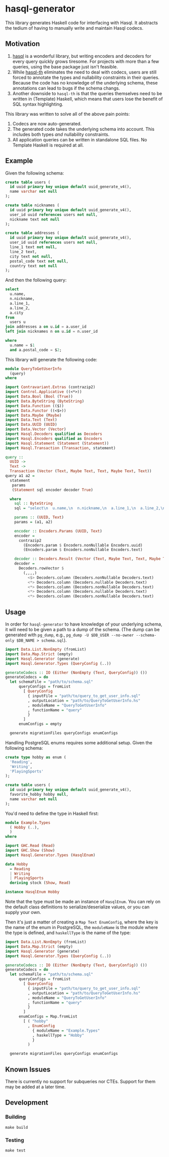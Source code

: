 # hasql-generator

This library generates Haskell code for interfacing with Hasql. It abstracts
the tedium of having to manually write and maintain Hasql codecs.

## Motivation

1. [hasql](https://hackage.haskell.org/package/hasql) is a wonderful library,
   but writing encoders and decoders for every query quickly grows tiresome.
   For projects with more than a few queries, using the base package just isn't
   feasible.
2. While [hasql-th](https://hackage.haskell.org/package/hasql-th) eliminates
   the need to deal with codecs, users are still forced to annotate the types
   and nullability constraints in their queries. Because the code has no
   knowledge of the underlying schema, these annotations can lead to bugs if
   the schema changs.
3. Another downside to `hasql-th` is that the queries themselves need to be
   written in (Template) Haskell, which means that users lose the benefit of
   SQL syntax highlighting.

This library was written to solve all of the above pain points:

1. Codecs are now auto-generated.
2. The generated code takes the underlying schema into account. This includes
   both types _and_ nullability constraints.
3. All application queries can be written in standalone SQL files. No Template
   Haskell is required at all.

## Example

Given the following schema:

```sql
create table users (
  id uuid primary key unique default uuid_generate_v4(),
  name varchar not null
);

create table nicknames (
  id uuid primary key unique default uuid_generate_v4(),
  user_id uuid references users not null,
  nickname text not null
);

create table addresses (
  id uuid primary key unique default uuid_generate_v4(),
  user_id uuid references users not null,
  line_1 text not null,
  line_2 text,
  city text not null,
  postal_code text not null,
  country text not null
);
```

And then the following query:

```sql
select
  u.name,
  n.nickname,
  a.line_1,
  a.line_2,
  a.city
from
  users u
join addresses a on u.id = a.user_id
left join nicknames n on u.id = n.user_id

where
  u.name = $1
  and a.postal_code = $2;
```

This library will generate the following code:

```hs
module QueryToGetUserInfo
  (query)
where

import Contravariant.Extras (contrazip2)
import Control.Applicative ((<*>))
import Data.Bool (Bool (True))
import Data.ByteString (ByteString)
import Data.Function (($))
import Data.Functor ((<$>))
import Data.Maybe (Maybe)
import Data.Text (Text)
import Data.UUID (UUID)
import Data.Vector (Vector)
import Hasql.Decoders qualified as Decoders
import Hasql.Encoders qualified as Encoders
import Hasql.Statement (Statement (Statement))
import Hasql.Transaction (Transaction, statement)

query ::
  UUID ->
  Text ->
  Transaction (Vector (Text, Maybe Text, Text, Maybe Text, Text))
query a1 a2 =
  statement
   params
   (Statement sql encoder decoder True)

  where
    sql :: ByteString
    sql = "select\n  u.name,\n  n.nickname,\n  a.line_1,\n  a.line_2,\n  a.city\nfrom\n  users u\njoin addresses a on u.id = a.user_id\nleft join nicknames n on u.id = n.user_id\n\nwhere\n  u.name = $1\n  and a.postal_code = $2;\n"

    params :: (UUID, Text)
    params = (a1, a2)

    encoder :: Encoders.Params (UUID, Text)
    encoder =
      contrazip2
        (Encoders.param $ Encoders.nonNullable Encoders.uuid)
        (Encoders.param $ Encoders.nonNullable Encoders.text)

    decoder :: Decoders.Result (Vector (Text, Maybe Text, Text, Maybe Text, Text))
    decoder =
      Decoders.rowVector $
        (,,,,)
          <$> Decoders.column (Decoders.nonNullable Decoders.text)
          <*> Decoders.column (Decoders.nullable Decoders.text)
          <*> Decoders.column (Decoders.nonNullable Decoders.text)
          <*> Decoders.column (Decoders.nullable Decoders.text)
          <*> Decoders.column (Decoders.nonNullable Decoders.text)
```

## Usage

In order for `hasql-generator` to have knowledge of your underlying schema, it
will need to be given a path to a dump of the schema. (The dump can be
generated with `pg_dump`, e.g.,
`pg_dump -U $DB_USER --no-owner --schema-only $DB_NAME > schema.sql`).

```hs
import Data.List.NonEmpty (fromList)
import Data.Map.Strict (empty)
import Hasql.Generator (generate)
import Hasql.Generator.Types (QueryConfig (..))

generateCodecs :: IO (Either (NonEmpty (Text, QueryConfig)) ())
generateCodecs = do
  let schemaFile = "path/to/schema.sql"
      queryConfigs = fromList
        [ QueryConfig
          { inputFile = "path/to/query_to_get_user_info.sql"
          , outputLocation = "path/to/QueryToGetUserInfo.hs"
          , moduleName = "QueryToGetUserInfo"
          , functionName = "query"
          }
        ]
      enumConfigs = empty

  generate migrationFiles queryConfigs enumConfigs
```

Handling PostgreSQL enums requires some additional setup. Given the following
schema:

```sql
create type hobby as enum (
  'Reading',
  'Writing',
  'PlayingSports'
);

create table users (
  id uuid primary key unique default uuid_generate_v4(),
  favorite_hobby hobby null,
  name varchar not null
);
```

You'd need to define the type in Haskell first:

```hs
module Example.Types
  ( Hobby (..),
  )
where

import GHC.Read (Read)
import GHC.Show (Show)
import Hasql.Generator.Types (HasqlEnum)

data Hobby
  = Reading
  | Writing
  | PlayingSports
  deriving stock (Show, Read)

instance HasqlEnum Hobby
```

Note that the type must be made an instance of `HasqlEnum`. You can rely on the
default class definitions to serialize/deserialize values, or you can supply
your own.

Then it's just a matter of creating a `Map Text EnumConfig`, where the key is
the name of the enum in PostgreSQL, the `moduleName` is the module where the
type is defined, and `haskellType` is the name of the type:

```hs
import Data.List.NonEmpty (fromList)
import Data.Map.Strict (empty)
import Hasql.Generator (generate)
import Hasql.Generator.Types (QueryConfig (..))

generateCodecs :: IO (Either (NonEmpty (Text, QueryConfig)) ())
generateCodecs = do
  let schemaFile = "path/to/schema.sql"
      queryConfigs = fromList
        [ QueryConfig
          { inputFile = "path/to/query_to_get_user_info.sql"
          , outputLocation = "path/to/QueryToGetUserInfo.hs"
          , moduleName = "QueryToGetUserInfo"
          , functionName = "query"
          }
        ]
      enumConfigs = Map.fromList
        [ ( "hobby"
          , EnumConfig
            { moduleName = "Example.Types"
            , haskellType = "Hobby"
            }
          )

  generate migrationFiles queryConfigs enumConfigs
```

## Known Issues

There is currently no support for subqueries nor CTEs. Support for them may
be added at a later time.

## Development

### Building

```
make build
```

### Testing

```
make test
```
